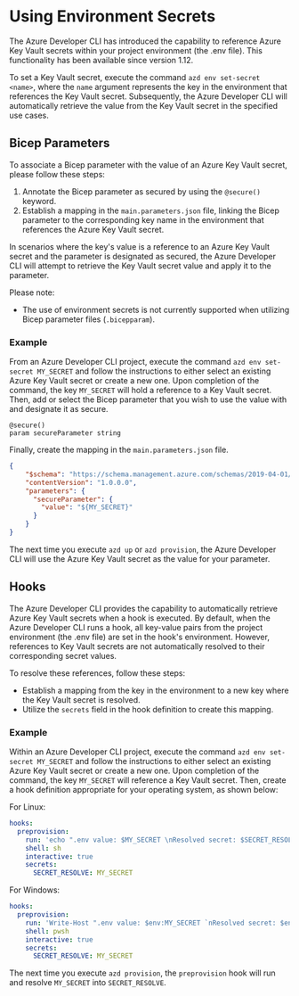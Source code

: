 # Using Environment Secrets

The Azure Developer CLI has introduced the capability to reference Azure Key Vault secrets within your project environment (the .env file). This functionality has been available since version 1.12.

To set a Key Vault secret, execute the command `azd env set-secret <name>`, where the `name` argument represents the key in the environment that references the Key Vault secret. Subsequently, the Azure Developer CLI will automatically retrieve the value from the Key Vault secret in the specified use cases.

## Bicep Parameters

To associate a Bicep parameter with the value of an Azure Key Vault secret, please follow these steps:

1. Annotate the Bicep parameter as secured by using the `@secure()` keyword.
2. Establish a mapping in the `main.parameters.json` file, linking the Bicep parameter to the corresponding key name in the environment that references the Azure Key Vault secret.

In scenarios where the key's value is a reference to an Azure Key Vault secret and the parameter is designated as secured, the Azure Developer CLI will attempt to retrieve the Key Vault secret value and apply it to the parameter.

Please note:
- The use of environment secrets is not currently supported when utilizing Bicep parameter files (`.bicepparam`).

### Example

From an Azure Developer CLI project, execute the command `azd env set-secret MY_SECRET` and follow the instructions to either select an existing Azure Key Vault secret or create a new one. Upon completion of the command, the key `MY_SECRET` will hold a reference to a Key Vault secret. Then, add or select the Bicep parameter that you wish to use the value with and designate it as secure.

```bicep
@secure()
param secureParameter string
```

Finally, create the mapping in the `main.parameters.json` file.

```json
{
    "$schema": "https://schema.management.azure.com/schemas/2019-04-01/deploymentParameters.json#",
    "contentVersion": "1.0.0.0",
    "parameters": {
      "secureParameter": {
        "value": "${MY_SECRET}"
      }
    }
}
```

The next time you execute `azd up` or `azd provision`, the Azure Developer CLI will use the Azure Key Vault secret as the value for your parameter.

## Hooks

The Azure Developer CLI provides the capability to automatically retrieve Azure Key Vault secrets when a hook is executed. By default, when the Azure Developer CLI runs a hook, all key-value pairs from the project environment (the .env file) are set in the hook's environment. However, references to Key Vault secrets are not automatically resolved to their corresponding secret values.

To resolve these references, follow these steps:

- Establish a mapping from the key in the environment to a new key where the Key Vault secret is resolved.
- Utilize the `secrets` field in the hook definition to create this mapping.

### Example

Within an Azure Developer CLI project, execute the command `azd env set-secret MY_SECRET` and follow the instructions to either select an existing Azure Key Vault secret or create a new one. Upon completion of the command, the key `MY_SECRET` will reference a Key Vault secret. Then, create a hook definition appropriate for your operating system, as shown below:

For Linux:

```yaml
hooks:
  preprovision: 
    run: 'echo ".env value: $MY_SECRET \nResolved secret: $SECRET_RESOLVE"'
    shell: sh
    interactive: true
    secrets:
      SECRET_RESOLVE: MY_SECRET
```

For Windows:

```yaml
hooks:
  preprovision: 
    run: 'Write-Host ".env value: $env:MY_SECRET `nResolved secret: $env:SECRET_RESOLVE"'
    shell: pwsh
    interactive: true
    secrets:
      SECRET_RESOLVE: MY_SECRET
```

The next time you execute `azd provision`, the `preprovision` hook will run and resolve `MY_SECRET` into `SECRET_RESOLVE`.
